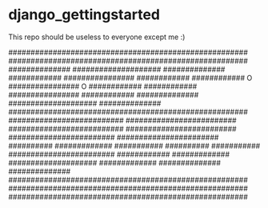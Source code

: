 # django_gettingstarted
This repo should be useless to everyone except me :)

######################################################
######################################################
##############   ####################   ##############
############       ################       ############
############   O   ################   O   ############
############       ################       ############
##############   ####################   ##############
######################################################
##########################   #########################
##########################   #########################
########################       #######################
##########   #############   ###########    ##########
###########    ########################   ############
#############    ####################    #############
##############                          ##############
######################################################
######################################################
######################################################
